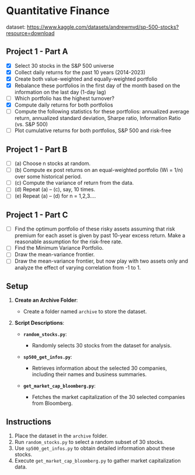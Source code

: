 # Quantitative Finance

dataset: https://www.kaggle.com/datasets/andrewmvd/sp-500-stocks?resource=download

## Project 1 - Part A
- [X] Select 30 stocks in the S&P 500 universe
- [X] Collect daily returns for the past 10 years (2014-2023)
- [X] Create both value-weighted and equally-weighted portfolio
- [X] Rebalance these portfolios in the first day of the month based on the information on the last day (1-day lag)
- [ ] Which portfolio has the highest turnover?
- [X] Compute daily returns for both portfolios
- [ ] Compute the following statistics for these portfolios: annualized average return, annualized standard deviation, Sharpe ratio, Information Ratio (vs. S&P 500)
- [ ] Plot cumulative returns for both portfolios, S&P 500 and risk-free

## Project 1 - Part B
- [ ] (a) Choose n stocks at random.
- [ ] (b) Compute ex post returns on an equal-weighted portfolio (Wi = 1/n) over some historical period.
- [ ] (c) Compute the variance of return from the data.
- [ ] (d) Repeat (a) – (c), say, 10 times.
- [ ] (e) Repeat (a) – (d) for n = 1,2,3….

## Project 1 - Part C
- [ ] Find the optimum portfolio of these risky assets assuming that risk premium for each asset is given by past 10-year excess return. Make a reasonable assumption for the risk-free rate.
- [ ] Find the Minimum Variance Portfolio.
- [ ] Draw the mean-variance frontier.
- [ ] Draw the mean-variance frontier, but now play with two assets only and analyze the effect of varying correlation from -1 to 1.

## Setup

1. **Create an Archive Folder**:
   - Create a folder named `archive` to store the dataset.

2. **Script Descriptions**:
   - **`random_stocks.py`**: 
     - Randomly selects 30 stocks from the dataset for analysis.
   
   - **`sp500_get_infos.py`**: 
     - Retrieves information about the selected 30 companies, including their names and business summaries.
   
   - **`get_market_cap_bloomberg.py`**: 
     - Fetches the market capitalization of the 30 selected companies from Bloomberg.

## Instructions

1. Place the dataset in the `archive` folder.
2. Run `random_stocks.py` to select a random subset of 30 stocks.
3. Use `sp500_get_infos.py` to obtain detailed information about these stocks.
4. Execute `get_market_cap_bloomberg.py` to gather market capitalization data.
